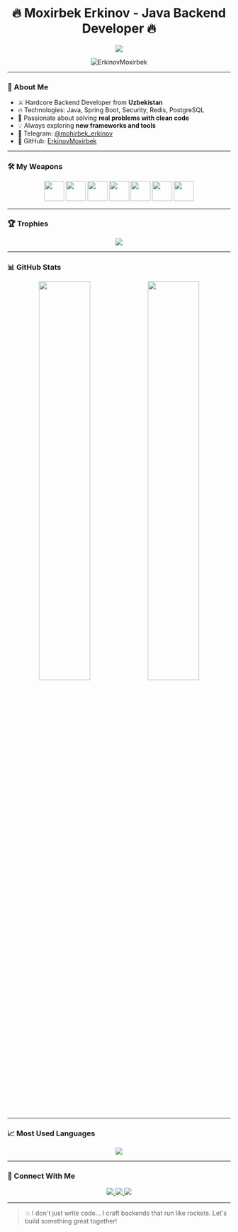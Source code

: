 <h1 align="center">🔥 Moxirbek Erkinov - Java Backend Developer 🔥</h1>
<p align="center">
  <img src="https://readme-typing-svg.herokuapp.com?font=Fira+Code&duration=3000&pause=1000&color=F97316&center=true&vCenter=true&width=500&lines=Backend+Engineer;REST+API+|+Spring+Boot+|+JWT+Expert;Code+Like+a+Beast+🔥;Always+Learning+💡" />
</p>

<p align="center">
  <img src="https://komarev.com/ghpvc/?username=ErkinovMoxirbek&label=Profile%20Views&color=0e75b6&style=flat" alt="ErkinovMoxirbek" />
</p>

---

### 🧠 About Me
- ⚔️ Hardcore Backend Developer from **Uzbekistan**
- 🔥 Technologies: Java, Spring Boot, Security, Redis, PostgreSQL
- 🎯 Passionate about solving **real problems with clean code**
- 💡 Always exploring **new frameworks and tools**
- 📲 Telegram: [@mohirbek_erkinov](https://t.me/mohirbek_erkinov)
- 🔗 GitHub: [ErkinovMoxirbek](https://github.com/ErkinovMoxirbek)

---

### 🛠️ My Weapons
<p align="center">
  <img src="https://cdn.jsdelivr.net/gh/devicons/devicon/icons/java/java-original.svg" width="45"/>
  <img src="https://cdn.jsdelivr.net/gh/devicons/devicon/icons/spring/spring-original.svg" width="45"/>
  <img src="https://cdn.jsdelivr.net/gh/devicons/devicon/icons/mysql/mysql-original.svg" width="45"/>
  <img src="https://cdn.jsdelivr.net/gh/devicons/devicon/icons/postgresql/postgresql-original.svg" width="45"/>
  <img src="https://cdn.jsdelivr.net/gh/devicons/devicon/icons/redis/redis-original.svg" width="45"/>
  <img src="https://cdn.jsdelivr.net/gh/devicons/devicon/icons/docker/docker-original.svg" width="45"/>
  <img src="https://cdn.jsdelivr.net/gh/devicons/devicon/icons/linux/linux-original.svg" width="45"/>
</p>

---

### 🏆 Trophies
<p align="center">
  <img src="https://github-profile-trophy.vercel.app/?username=ErkinovMoxirbek&theme=algolia&no-bg=true&margin-w=15" />
</p>

---

### 📊 GitHub Stats

<p align="center">
  <img src="https://github-readme-stats.vercel.app/api?username=ErkinovMoxirbek&show_icons=true&theme=algolia" width="48%" />
  <img src="https://github-readme-streak-stats.herokuapp.com/?user=ErkinovMoxirbek&theme=algolia" width="48%" />
</p>

---

### 📈 Most Used Languages
<p align="center">
  <img src="https://github-readme-stats.vercel.app/api/top-langs/?username=ErkinovMoxirbek&layout=compact&theme=algolia" />
</p>

---

### 🔗 Connect With Me
<p align="center">
  <a href="https://t.me/mohirbek_erkinov">
    <img src="https://img.shields.io/badge/Telegram-26A5E4?style=for-the-badge&logo=telegram&logoColor=white"/>
  </a>
  <a href="mailto:youremail@gmail.com">
    <img src="https://img.shields.io/badge/Email-D14836?style=for-the-badge&logo=gmail&logoColor=white"/>
  </a>
  <a href="https://github.com/ErkinovMoxirbek">
    <img src="https://img.shields.io/badge/GitHub-171515?style=for-the-badge&logo=github&logoColor=white"/>
  </a>
</p>

---

> 💥 I don't just write code... I craft backends that run like rockets. Let's build something great together!